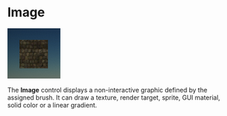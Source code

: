 # Image

![Image](media/image.png)

The **Image** control displays a non-interactive graphic defined by the assigned brush. It can draw a texture, render target, sprite, GUI material, solid color or a linear gradient.
